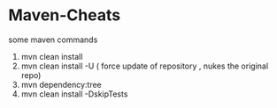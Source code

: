 # Maven-Cheats

some maven commands 
1) mvn clean install
2) mvn clean install -U  ( force update of repository , nukes the original repo)
3) mvn dependency:tree
4) mvn clean install -DskipTests
